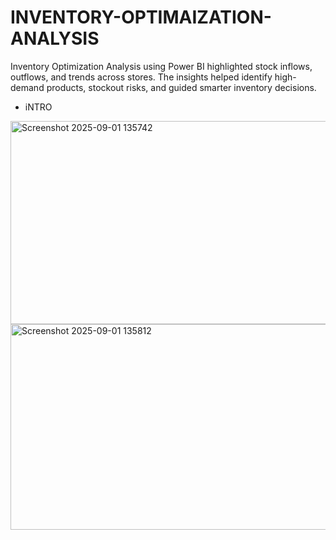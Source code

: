 
# INVENTORY-OPTIMAIZATION-ANALYSIS
Inventory Optimization Analysis using Power BI highlighted stock inflows, outflows, and trends across stores. The insights helped identify high-demand products, stockout risks, and guided smarter inventory decisions.

* iNTRO

<img width="576" height="325" alt="Screenshot 2025-09-01 135742" src="https://github.com/user-attachments/assets/c9f69eca-1504-4cce-be30-2567ed220618" />
<img width="578" height="329" alt="Screenshot 2025-09-01 135812" src="https://github.com/user-attachments/assets/025936e4-4cce-4961-b191-55ebac558951" />

